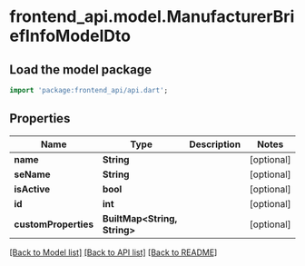 # frontend_api.model.ManufacturerBriefInfoModelDto

## Load the model package
```dart
import 'package:frontend_api/api.dart';
```

## Properties
Name | Type | Description | Notes
------------ | ------------- | ------------- | -------------
**name** | **String** |  | [optional] 
**seName** | **String** |  | [optional] 
**isActive** | **bool** |  | [optional] 
**id** | **int** |  | [optional] 
**customProperties** | **BuiltMap&lt;String, String&gt;** |  | [optional] 

[[Back to Model list]](../README.md#documentation-for-models) [[Back to API list]](../README.md#documentation-for-api-endpoints) [[Back to README]](../README.md)


